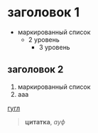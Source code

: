 # заголовок 1
+ маркированный список
  + 2 уровень
    + 3 уровень
## заголовок 2
1. маркированный список
2. ааа

[гугл](https://www.google.ru/)

> **цитатка**, _ауф_
